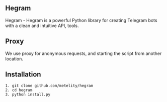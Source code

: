 ## Hegram

Hegram - Hegram is a powerful Python library for creating Telegram bots with a clean and intuitive API, tools.

## Proxy

We use proxy for anonymous requests, and starting the script from another location.

## Installation

```
1. git clone github.com/metelity/hegram
2. cd hegram
3. python install.py
```